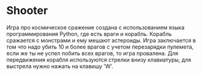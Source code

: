 # Shooter
Игра про космическое сражение создана с использованием языка программирования Python, где есть враги и корабль. Корабль сражается с монстрами и ему мешают астероиды. Игра заключается в том что надо убить 10 и более врагов с учетом перезарядки пулемета, если же ты не успел побить всех врагов, то игра провалена. Для передвижения корабля используются стрелки внизу клавиатуры, для выстрела нужно нажать на клавишу 'W'.
